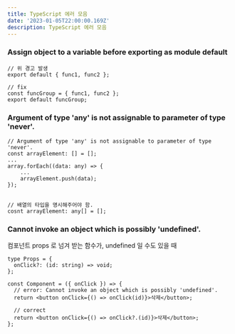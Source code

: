 ```yaml
---
title: TypeScript 에러 모음
date: '2023-01-05T22:00:00.169Z'
description: TypeScript 에러 모음
---
```


### Assign object to a variable before exporting as module default

```tsx
// 위 경고 발생
export default { func1, func2 };

// fix
const funcGroup = { func1, func2 };
export default funcGroup;
```

### Argument of type 'any' is not assignable to parameter of type 'never'.

```tsx
// Argument of type 'any' is not assignable to parameter of type 'never'.
const arrayElement: [] = [];
...
array.forEach((data: any) => {
	...
	arrayElement.push(data);
});


// 배열의 타입을 명시해주어야 함.
cosnt arrayElement: any[] = [];
```

### Cannot invoke an object which is possibly 'undefined'.

컴포넌트 props 로 넘겨 받는 함수가, undefined 일 수도 있을 때

```tsx
type Props = {
  onClick?: (id: string) => void;
};

const Component = ({ onClick }) => {
  // error: Cannot invoke an object which is possibly 'undefined'.
  return <button onClick={() => onClick(id)}>삭제</button>;

  // correct
  return <button onClick={() => onClick?.(id)}>삭제</button>;
};
```
